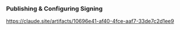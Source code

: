 ### Publishing & Configuring Signing

https://claude.site/artifacts/10696e41-af40-4fce-aaf7-33de7c2d1ee9
